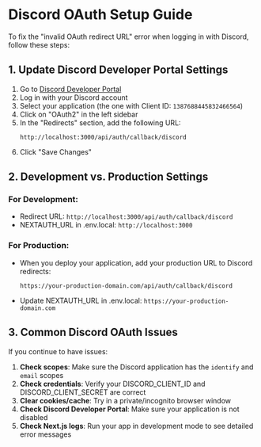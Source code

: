 # Discord OAuth Setup Guide

To fix the "invalid OAuth redirect URL" error when logging in with Discord, follow these steps:

## 1. Update Discord Developer Portal Settings

1. Go to [Discord Developer Portal](https://discord.com/developers/applications)
2. Log in with your Discord account
3. Select your application (the one with Client ID: `1387688445832466564`)
4. Click on "OAuth2" in the left sidebar
5. In the "Redirects" section, add the following URL:
   ```
   http://localhost:3000/api/auth/callback/discord
   ```
6. Click "Save Changes"

## 2. Development vs. Production Settings

### For Development:
- Redirect URL: `http://localhost:3000/api/auth/callback/discord`
- NEXTAUTH_URL in .env.local: `http://localhost:3000`

### For Production:
- When you deploy your application, add your production URL to Discord redirects:
  ```
  https://your-production-domain.com/api/auth/callback/discord
  ```
- Update NEXTAUTH_URL in .env.local: `https://your-production-domain.com`

## 3. Common Discord OAuth Issues

If you continue to have issues:

1. **Check scopes**: Make sure the Discord application has the `identify` and `email` scopes
2. **Check credentials**: Verify your DISCORD_CLIENT_ID and DISCORD_CLIENT_SECRET are correct
3. **Clear cookies/cache**: Try in a private/incognito browser window
4. **Check Discord Developer Portal**: Make sure your application is not disabled
5. **Check Next.js logs**: Run your app in development mode to see detailed error messages
